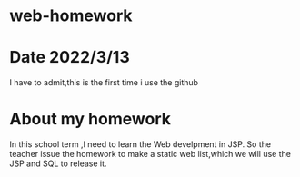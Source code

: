 # web-homework
# Date 2022/3/13
  I have to admit,this is the first time i use the github
# About my homework
  In this school term ,I need to learn the Web develpment in JSP.
  So the teacher issue the homework to make a static web list,which we will use the JSP and SQL to release it.
